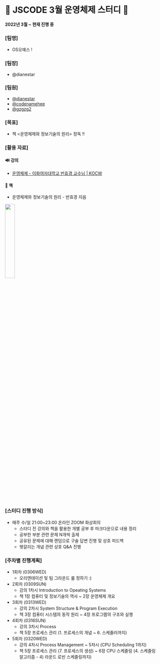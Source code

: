 # 🌟 JSCODE 3월 운영체제 스터디 🌟

**2022년 3월 ~ 현재 진행 중**

### [팀명]
- OS오예스 !

### [팀장]
- @dianestar

### [팀원]
- [@dianestar](https://github.com/dianestar)
- [@codenamehee](https://github.com/codenamehee)
- [@gzgzg2](https://github.com/gzgzg2)

### [목표]
- 책 <운영체제와 정보기술의 원리> 정독 ‼

### [활용 자료]
#### 🔊  강의
- [운영체제 - 이화여자대학교 반효경 교수님 | KOCW](http://www.kocw.net/home/search/kemView.do?kemId=1046323")

#### 📘 책
- 운영체제와 정보기술의 원리 - 반효경 지음
<img src="https://user-images.githubusercontent.com/59408502/158605887-5d8b4701-2d80-4bb1-b90a-21ccbf050f59.png" width="25%"/>

### [스터디 진행 방식]
- 매주 수/일 21:00~23:00 온라인 ZOOM 화상회의
  - 스터디 전 강의와 책을 활용한 개별 공부 후 마크다운으로 내용 정리
  - 공부한 부분 관련 문제 N개씩 출제
  - 공유된 문제에 대해 랜덤으로 구술 답변 진행 및 상호 피드백
  - 헷갈리는 개념 관련 상호 Q&A 진행

### [주차별 진행계획]
- 1회차 (0306WED)
  - 오리엔테이션 및 팀 그라운드 룰 정하기 :)
- 2회차 (0309SUN)
  - 강의 1차시 Introduction to Opeating Systems
  - 책 1장 컴퓨터 및 정보기술의 역사 ~ 2장 운영체제 개요 
- 3회차 (0313WED)
  - 강의 2차시 System Structure & Program Execution
  - 책 3장 컴퓨터 시스템의 동작 원리 ~ 4장 프로그램의 구조와 실행
- 4회차 (0316SUN)
  - 강의 3차시 Process
  - 책 5장 프로세스 관리 (1. 프로세스의 개념 ~ 6. 스케줄러까지)
- 5회차 (0320WED)
  - 강의 4차시 Process Management ~ 5차시 (CPU Scheduling 1까지)
  - 책 5장 프로세스 관리 (7. 프로세스의 생성) ~ 6장 CPU 스케줄링 (4. 스케줄링 알고리즘 - 4) 라운드 로빈 스케줄링까지)
